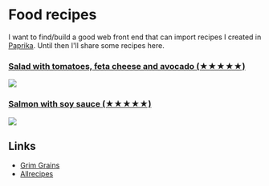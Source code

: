 # Food recipes
I want to find/build a good web front end that can import recipes I created in [Paprika](https://www.paprikaapp.com). Until then I'll share some recipes here.

### [Salad with tomatoes, feta cheese and avocado (★★★★★)](https://www.dropbox.com/s/8tmll865x5p7q26/Salad%20with%20tomatoes%20and%20feta%20cheese.paprikarecipe?dl=1)
![](https://i.imgur.com/mjWbEVh.png)

### [Salmon with soy sauce (★★★★★)](https://www.dropbox.com/s/h1oqtvnb3m4va9h/Salmon%20with%20soy%20sauce.paprikarecipe?dl=1)
![](https://i.imgur.com/nnf4T6G.png)

## Links
- [Grim Grains](http://grimgrains.com/)
- [Allrecipes](https://www.allrecipes.com/)